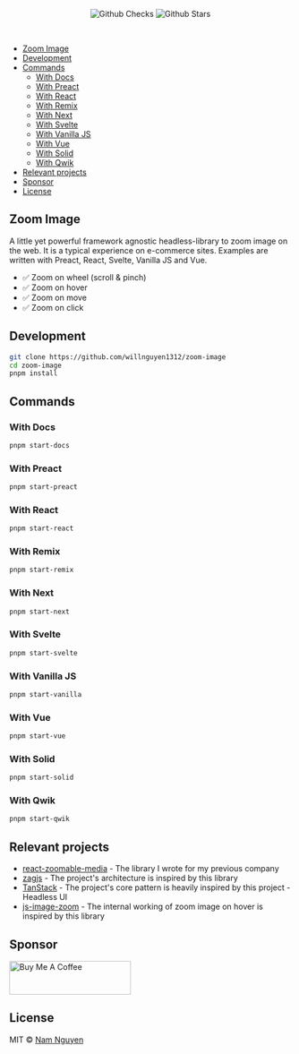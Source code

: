 <p align="center">
  <img alt="Github Checks" src="https://badgen.net/github/checks/willnguyen1312/zoom-image/main"/>
  <img alt="Github Stars" src="https://badgen.net/github/stars/willnguyen1312/zoom-image" />
</p>

<br />

- [Zoom Image](#zoom-image)
- [Development](#development)
- [Commands](#commands)
  - [With Docs](#with-docs)
  - [With Preact](#with-preact)
  - [With React](#with-react)
  - [With Remix](#with-remix)
  - [With Next](#with-next)
  - [With Svelte](#with-svelte)
  - [With Vanilla JS](#with-vanilla-js)
  - [With Vue](#with-vue)
  - [With Solid](#with-solid)
  - [With Qwik](#with-qwik)
- [Relevant projects](#relevant-projects)
- [Sponsor](#sponsor)
- [License](#license)

## Zoom Image

A little yet powerful framework agnostic headless-library to zoom image on the web. It is a typical experience on
e-commerce sites. Examples are written with Preact, React, Svelte, Vanilla JS and Vue.

- ✅ Zoom on wheel (scroll & pinch)
- ✅ Zoom on hover
- ✅ Zoom on move
- ✅ Zoom on click

## Development

```bash
git clone https://github.com/willnguyen1312/zoom-image
cd zoom-image
pnpm install
```

## Commands

### With Docs

```bash
pnpm start-docs
```

### With Preact

```bash
pnpm start-preact
```

### With React

```bash
pnpm start-react
```

### With Remix

```bash
pnpm start-remix
```

### With Next

```bash
pnpm start-next
```

### With Svelte

```bash
pnpm start-svelte
```

### With Vanilla JS

```bash
pnpm start-vanilla
```

### With Vue

```bash
pnpm start-vue
```

### With Solid

```bash
pnpm start-solid
```

### With Qwik

```bash
pnpm start-qwik
```

## Relevant projects

- [react-zoomable-media](https://github.com/willnguyen1312/react-zoomable-media) - The library I wrote for my previous
  company
- [zagjs](https://github.com/chakra-ui/zag) - The project's architecture is inspired by this library
- [TanStack](https://tanstack.com) - The project's core pattern is heavily inspired by this project - Headless UI
- [js-image-zoom](https://github.com/malaman/js-image-zoom) - The internal working of zoom image on hover is inspired by
  this library

## Sponsor

<a href="https://www.buymeacoffee.com/namnguyenle" target="_blank"><img src="https://cdn.buymeacoffee.com/buttons/v2/default-yellow.png" alt="Buy Me A Coffee" style="height: 60px !important;width: 217px !important;" ></a>

## License

MIT © [Nam Nguyen](https://github.com/willnguyen1312)

